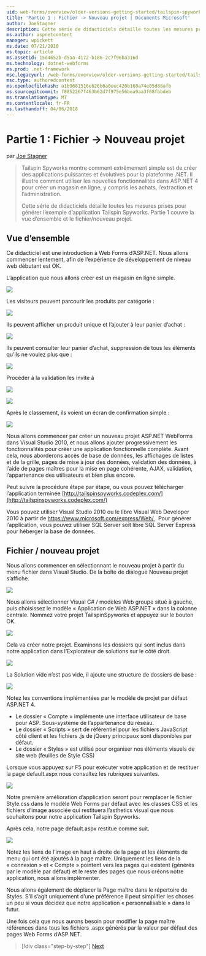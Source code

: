 ```yaml
---
uid: web-forms/overview/older-versions-getting-started/tailspin-spyworks/tailspin-spyworks-part-1
title: 'Partie 1 : Fichier -> Nouveau projet | Documents Microsoft'
author: JoeStagner
description: Cette série de didacticiels détaille toutes les mesures prises pour générer l’exemple d’application Tailspin Spyworks. Partie 1 couvre la vue d’ensemble et le fichier/nouveau projet.
ms.author: aspnetcontent
manager: wpickett
ms.date: 07/21/2010
ms.topic: article
ms.assetid: 15d4652b-d5aa-4172-b186-2c7f96ba316d
ms.technology: dotnet-webforms
ms.prod: .net-framework
msc.legacyurl: /web-forms/overview/older-versions-getting-started/tailspin-spyworks/tailspin-spyworks-part-1
msc.type: authoredcontent
ms.openlocfilehash: a1b9681516e626b6a0eec420b168a74e05d88afb
ms.sourcegitcommit: f8852267f463b62d7f975e56bea9aa3f68fbbdeb
ms.translationtype: MT
ms.contentlocale: fr-FR
ms.lasthandoff: 04/06/2018
---
```

<a name="part-1-file--new-project"></a>Partie 1 : Fichier -> Nouveau projet
====================
par [Joe Stagner](https://github.com/JoeStagner)

> Tailspin Spyworks montre comment extrêmement simple est de créer des applications puissantes et évolutives pour la plateforme .NET. Il illustre comment utiliser les nouvelles fonctionnalités dans ASP.NET 4 pour créer un magasin en ligne, y compris les achats, l’extraction et l’administration.
> 
> Cette série de didacticiels détaille toutes les mesures prises pour générer l’exemple d’application Tailspin Spyworks. Partie 1 couvre la vue d’ensemble et le fichier/nouveau projet.


## <a id="_Toc260221666"></a>  Vue d’ensemble

Ce didacticiel est une introduction à Web Forms d’ASP.NET. Nous allons commencer lentement, afin de l’expérience de développement de niveau web débutant est OK.

L’application que nous allons créer est un magasin en ligne simple.

![](tailspin-spyworks-part-1/_static/image1.jpg)


Les visiteurs peuvent parcourir les produits par catégorie :

![](tailspin-spyworks-part-1/_static/image2.jpg)

Ils peuvent afficher un produit unique et l’ajouter à leur panier d’achat :

![](tailspin-spyworks-part-1/_static/image3.jpg)

Ils peuvent consulter leur panier d’achat, suppression de tous les éléments qu’ils ne voulez plus que :

![](tailspin-spyworks-part-1/_static/image4.jpg)

Procéder à la validation les invite à

![](tailspin-spyworks-part-1/_static/image5.jpg)

![](tailspin-spyworks-part-1/_static/image6.jpg)

Après le classement, ils voient un écran de confirmation simple :

![](tailspin-spyworks-part-1/_static/image7.jpg)


Nous allons commencer par créer un nouveau projet ASP.NET WebForms dans Visual Studio 2010, et nous allons ajouter progressivement les fonctionnalités pour créer une application fonctionnelle complète. Avant cela, nous aborderons accès de base de données, les affichages de listes et de la grille, pages de mise à jour des données, validation des données, à l’aide de pages maîtres pour la mise en page cohérente, AJAX, validation, l’appartenance des utilisateurs et bien plus encore.

Peut suivre la procédure étape par étape, ou vous pouvez télécharger l’application terminée [http://tailspinspyworks.codeplex.com/](http://tailspinspyworks.codeplex.com/)

Vous pouvez utiliser Visual Studio 2010 ou le libre Visual Web Developer 2010 à partir de [ https://www.microsoft.com/express/Web/ ](https://www.microsoft.com/express/Web/). Pour générer l’application, vous pouvez utiliser SQL Server soit libre SQL Server Express pour héberger la base de données.

## <a id="_Toc260221667"></a>  Fichier / nouveau projet

Nous allons commencer en sélectionnant le nouveau projet à partir du menu fichier dans Visual Studio. De la boîte de dialogue Nouveau projet s’affiche.

![](tailspin-spyworks-part-1/_static/image8.jpg)

Nous allons sélectionner Visual C# / modèles Web groupe situé à gauche, puis choisissez le modèle « Application de Web ASP.NET » dans la colonne centrale. Nommez votre projet TailspinSpyworks et appuyez sur le bouton OK.

![](tailspin-spyworks-part-1/_static/image9.jpg)

Cela va créer notre projet. Examinons les dossiers qui sont inclus dans notre application dans l’Explorateur de solutions sur le côté droit.

![](tailspin-spyworks-part-1/_static/image10.jpg)

La Solution vide n’est pas vide, il ajoute une structure de dossiers de base :

![](tailspin-spyworks-part-1/_static/image1.png)

Notez les conventions implémentées par le modèle de projet par défaut ASP.NET 4.

- Le dossier « Compte » implémente une interface utilisateur de base pour ASP. Sous-système de l’appartenance du réseau.
- Le dossier « Scripts » sert de référentiel pour les fichiers JavaScript côté client et les fichiers .js de jQuery principaux sont disponibles par défaut.
- Le dossier « Styles » est utilisé pour organiser nos éléments visuels de site web (feuilles de Style CSS)

Lorsque vous appuyez sur F5 pour exécuter votre application et de restituer la page default.aspx nous consultez les rubriques suivantes.

![](tailspin-spyworks-part-1/_static/image11.jpg)

Notre première amélioration d’application seront pour remplacer le fichier Style.css dans le modèle Web Forms par défaut avec les classes CSS et les fichiers d’image associée qui restituera l’asthetics visual que nous souhaitons pour notre application Tailspin Spyworks.

Après cela, notre page default.aspx restitue comme suit.

![](tailspin-spyworks-part-1/_static/image12.jpg)

Notez les liens de l’image en haut à droite de la page et les éléments de menu qui ont été ajoutés à la page maître. Uniquement les liens de la « connexion » et « Compte » pointent vers les pages qui existent (générés par le modèle par défaut) et le reste des pages que nous créons notre application, nous allons implémenter.

Nous allons également de déplacer la Page maître dans le répertoire de Styles. S’il s’agit uniquement d’une préférence il peut simplifier les choses un peu si vous décidez que notre application « personnalisable » dans le futur.

Une fois cela que nous aurons besoin pour modifier la page maître références dans tous les fichiers .aspx générés par la valeur par défaut des pages Web Forms d’ASP.NET.

> [!div class="step-by-step"]
> [Next](tailspin-spyworks-part-2.md)
